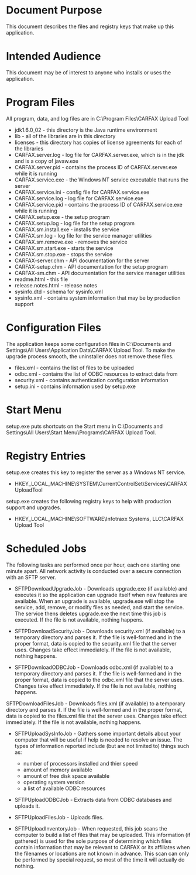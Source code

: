 # Document Purpose

This document describes the files and registry keys that make up this application.

# Intended Audience

This document may be of interest to anyone who installs or uses the application.

# Program Files

All program, data, and log files are in C:\Program Files\CARFAX Upload Tool

* jdk1.6.0_02 - this directory is the Java runtime environment
* lib - all of the libraries are in this directory
* licenses - this directory has copies of license agreements for each of the libraries
* CARFAX.server.log - log file for CARFAX.server.exe, which is in the jdk and is a copy of javaw.exe
* CARFAX.server.pid - contains the process ID of CARFAX.server.exe while it is running
* CARFAX.service.exe - the Windows NT service executable that runs the server
* CARFAX.service.ini - config file for CARFAX.service.exe
* CARFAX.service.log - log file for CARFAX.service.exe
* CARFAX.service.pid - contains the process ID of CARFAX.service.exe while it is running
* CARFAX.setup.exe - the setup program
* CARFAX.setup.log - log file for the setup program
* CARFAX.sm.install.exe - installs the service
* CARFAX.sm.log - log file for the service manager utilities
* CARFAX.sm.remove.exe - removes the service
* CARFAX.sm.start.exe - starts the service
* CARFAX.sm.stop.exe - stops the service
* CARFAX-server.chm - API documentation for the server
* CARFAX-setup.chm - API documentation for the setup program
* CARFAX-sm.chm - API documentation for the service manager utilities
* readme.html - this file
* release.notes.html - release notes
* sysinfo.dtd - schema for sysinfo.xml
* sysinfo.xml - contains system information that may be by production support

# Configuration Files

The application keeps some configuration files in C:\Documents and Settings\All Users\Application Data\CARFAX Upload Tool.
To make the upgrade process smooth, the uninstaller does not remove these files.

* files.xml - contains the list of files to be uploaded
* odbc.xml - contains the list of ODBC resources to extract data from
* security.xml - contains authentication configuration information
* setup.ini - contains information used by setup.exe

# Start Menu

setup.exe puts shortcuts on the Start menu in C:\Documents and Settings\All Users\Start Menu\Programs\CARFAX Upload Tool.

# Registry Entries

setup.exe creates this key to register the server as a Windows NT service.

* HKEY_LOCAL_MACHINE\SYSTEM\CurrentControlSet\Services\CARFAXUploadTool

setup.exe creates the following registry keys to help with production support and upgrades.

* HKEY_LOCAL_MACHINE\SOFTWARE\Infotraxx Systems, LLC\CARFAX Upload Tool

# Scheduled Jobs

The following tasks are performed once per hour, each one starting one minute apart.  All network activity is conducted over a secure connection with an SFTP server.

* SFTPDownloadUpgradeJob - Downloads upgrade.exe (if available) and executes it so the application can upgrade itself when new features are available.  When an upgrade is available, upgrade.exe will stop the service, add, remove, or modify files as needed, and start the service.  The service thens deletes upgrade.exe the next time this job is executed.  If the file is not available, nothing happens.

* SFTPDownloadSecurityJob - Downloads security.xml (if available) to a temporary directory and parses it.  If the file is well-formed and in the proper format, data is copied to the security.xml file that the server uses.  Changes take effect immediately.  If the file is not available, nothing happens.

* SFTPDownloadODBCJob - Downloads odbc.xml (if available) to a temporary directory and parses it.  If the file is well-formed and in the proper format, data is copied to the odbc.xml file that the server uses.  Changes take effect immediately.  If the file is not available, nothing happens.

SFTPDownloadFilesJob - Downloads files.xml (if available) to a temporary directory and parses it.  If the file is well-formed and in the proper format, data is copied to the files.xml file that the server uses.  Changes take effect immediately.  If the file is not available, nothing happens.

* SFTPUploadSysInfoJob - Gathers some important details about your computer that will be useful if help is needed to resolve an issue. The types of information reported include (but are not limited to) things such as:

  * number of processors installed and thier speed
  * amount of memory available
  * amount of free disk space available
  * operating system version
  * a list of available ODBC resources

* SFTPUploadODBCJob - Extracts data from ODBC databases and uploads it.

* SFTPUploadFilesJob - Uploads files.

* SFTPUploadInventoryJob - When requested, this job scans the computer to build a list of files that may be uploaded.  This information (if gathered) is used for the sole purpose of determining which files contain information that may be relevant to CARFAX or its affiliates when the filenames or locations are not known in advance.  This scan can only be performed by special request, so most of the time it will actually do nothing.
